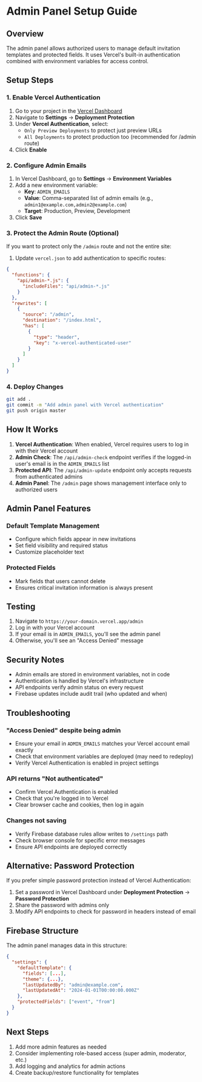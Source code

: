 # Admin Panel Setup Guide

## Overview
The admin panel allows authorized users to manage default invitation templates and protected fields. It uses Vercel's built-in authentication combined with environment variables for access control.

## Setup Steps

### 1. Enable Vercel Authentication

1. Go to your project in the [Vercel Dashboard](https://vercel.com/dashboard)
2. Navigate to **Settings** → **Deployment Protection**
3. Under **Vercel Authentication**, select:
   - `Only Preview Deployments` to protect just preview URLs
   - `All Deployments` to protect production too (recommended for /admin route)
4. Click **Enable**

### 2. Configure Admin Emails

1. In Vercel Dashboard, go to **Settings** → **Environment Variables**
2. Add a new environment variable:
   - **Key**: `ADMIN_EMAILS`
   - **Value**: Comma-separated list of admin emails (e.g., `admin1@example.com,admin2@example.com`)
   - **Target**: Production, Preview, Development
3. Click **Save**

### 3. Protect the Admin Route (Optional)

If you want to protect only the `/admin` route and not the entire site:

1. Update `vercel.json` to add authentication to specific routes:

```json
{
  "functions": {
    "api/admin-*.js": {
      "includeFiles": "api/admin-*.js"
    }
  },
  "rewrites": [
    {
      "source": "/admin",
      "destination": "/index.html",
      "has": [
        {
          "type": "header",
          "key": "x-vercel-authenticated-user"
        }
      ]
    }
  ]
}
```

### 4. Deploy Changes

```bash
git add .
git commit -m "Add admin panel with Vercel authentication"
git push origin master
```

## How It Works

1. **Vercel Authentication**: When enabled, Vercel requires users to log in with their Vercel account
2. **Admin Check**: The `/api/admin-check` endpoint verifies if the logged-in user's email is in the `ADMIN_EMAILS` list
3. **Protected API**: The `/api/admin-update` endpoint only accepts requests from authenticated admins
4. **Admin Panel**: The `/admin` page shows management interface only to authorized users

## Admin Panel Features

### Default Template Management
- Configure which fields appear in new invitations
- Set field visibility and required status
- Customize placeholder text

### Protected Fields
- Mark fields that users cannot delete
- Ensures critical invitation information is always present

## Testing

1. Navigate to `https://your-domain.vercel.app/admin`
2. Log in with your Vercel account
3. If your email is in `ADMIN_EMAILS`, you'll see the admin panel
4. Otherwise, you'll see an "Access Denied" message

## Security Notes

- Admin emails are stored in environment variables, not in code
- Authentication is handled by Vercel's infrastructure
- API endpoints verify admin status on every request
- Firebase updates include audit trail (who updated and when)

## Troubleshooting

### "Access Denied" despite being admin
- Ensure your email in `ADMIN_EMAILS` matches your Vercel account email exactly
- Check that environment variables are deployed (may need to redeploy)
- Verify Vercel Authentication is enabled in project settings

### API returns "Not authenticated"
- Confirm Vercel Authentication is enabled
- Check that you're logged in to Vercel
- Clear browser cache and cookies, then log in again

### Changes not saving
- Verify Firebase database rules allow writes to `/settings` path
- Check browser console for specific error messages
- Ensure API endpoints are deployed correctly

## Alternative: Password Protection

If you prefer simple password protection instead of Vercel Authentication:

1. Set a password in Vercel Dashboard under **Deployment Protection** → **Password Protection**
2. Share the password with admins only
3. Modify API endpoints to check for password in headers instead of email

## Firebase Structure

The admin panel manages data in this structure:

```json
{
  "settings": {
    "defaultTemplate": {
      "fields": [...],
      "theme": {...},
      "lastUpdatedBy": "admin@example.com",
      "lastUpdatedAt": "2024-01-01T00:00:00.000Z"
    },
    "protectedFields": ["event", "from"]
  }
}
```

## Next Steps

1. Add more admin features as needed
2. Consider implementing role-based access (super admin, moderator, etc.)
3. Add logging and analytics for admin actions
4. Create backup/restore functionality for templates
